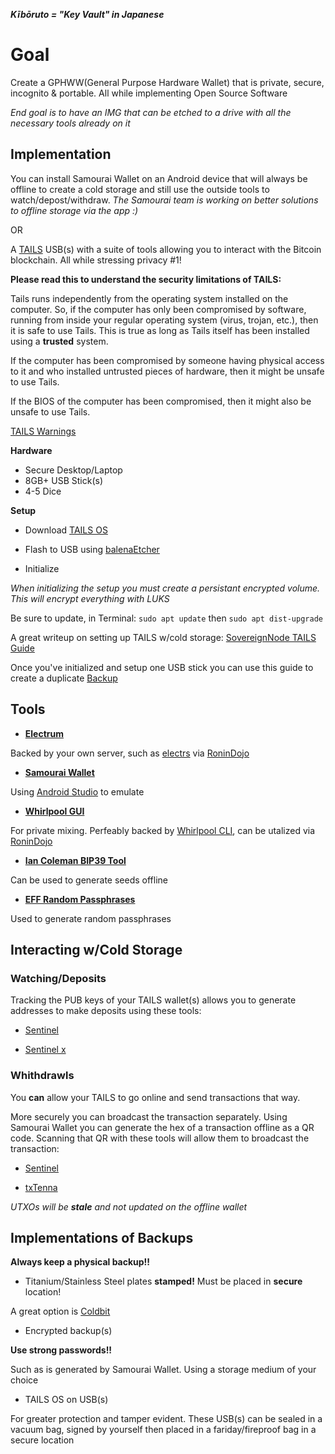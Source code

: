 _**Kībōruto = "Key Vault" in Japanese**_

# Goal

Create a GPHWW(General Purpose Hardware Wallet) that is private, secure, incognito & portable. All while implementing Open Source Software

_End goal is to have an IMG that can be etched to a drive with all the necessary tools already on it_

## Implementation

You can install Samourai Wallet on an Android device that will always be offline to create a cold storage and still use the outside tools to watch/depost/withdraw. _The Samourai team is working on better solutions to offline storage via the app :)_

OR

A [TAILS](https://tails.boum.org/index.en.html) USB(s) with a suite of tools allowing you to interact with the Bitcoin blockchain. All while stressing privacy #1!

**Please read this to understand the security limitations of TAILS:**

Tails runs independently from the operating system installed on the computer. So, if the computer has only been compromised by software, running from inside your regular operating system (virus, trojan, etc.), then it is safe to use Tails. This is true as long as Tails itself has been installed using a **trusted** system.

If the computer has been compromised by someone having physical access to it and who installed untrusted pieces of hardware, then it might be unsafe to use Tails.

If the BIOS of the computer has been compromised, then it might also be unsafe to use Tails.

[TAILS Warnings](https://tails.boum.org/doc/about/warning/index.en.html)

**Hardware**

- Secure Desktop/Laptop
- 8GB+ USB Stick(s) 
- 4-5 Dice

**Setup**

- Download [TAILS OS](https://tails.boum.org/install/download/index.en.html)

- Flash to USB using [balenaEtcher](https://www.balena.io/etcher/)

- Initialize 

_When initializing the setup you must create a persistant encrypted volume. This will encrypt everything with LUKS_

Be sure to update, in Terminal: `sudo apt update` then `sudo apt dist-upgrade`

A great writeup on setting up TAILS w/cold storage:
[SovereignNode TAILS Guide](https://github.com/SovereignNode/tails-cold-storage/blob/master/tails-persistence.md)

Once you've initialized and setup one USB stick you can use this guide to create a duplicate
[Backup](https://tails.boum.org/doc/first_steps/persistence/copy/index.en.html)

## Tools

- [**Electrum**](https://github.com/spesmilo/electrum)

Backed by your own server, such as [electrs](https://github.com/romanz/electrs) via [RoninDojo](https://github.com/RoninDojo/RoninDojo) 

- [**Samourai Wallet**](https://github.com/Samourai-Wallet/samourai-wallet-android)

Using [Android Studio](https://developer.android.com/studio/) to emulate

- [**Whirlpool GUI**](https://github.com/Samourai-Wallet/Whirlpool) 

For private mixing. Perfeably backed by [Whirlpool CLI](https://github.com/Samourai-Wallet/whirlpool-gui), can be utalized via [RoninDojo](https://github.com/RoninDojo/RoninDojo) 

- [**Ian Coleman BIP39 Tool**](https://github.com/iancoleman/BIP39) 

Can be used to generate seeds offline

- [**EFF Random Passphrases**](https://www.eff.org/deeplinks/2016/07/new-wordlists-random-passphrases) 

Used to generate random passphrases

## Interacting w/Cold Storage

### Watching/Deposits

Tracking the PUB keys of your TAILS wallet(s) allows you to generate addresses to make deposits using these tools:

- [Sentinel](https://github.com/Samourai-Wallet/sentinel-android) 

- [Sentinel x](https://github.com/InvertedX/sentinelx)

### Whithdrawls

You **can** allow your TAILS to go online and send transactions that way. 

More securely you can broadcast the transaction separately. Using Samourai Wallet you can generate the hex of a transaction offline as a QR code. Scanning that QR with these tools will allow them to broadcast the transaction: 

- [Sentinel](https://github.com/Samourai-Wallet/sentinel-android) 

- [txTenna](https://github.com/MuleTools/txTenna)

_UTXOs will be **stale** and not updated on the offline wallet_

## Implementations of Backups

**Always keep a physical backup!!**

- Titanium/Stainless Steel plates **stamped!** Must be placed in **secure** location! 

A great option is [Coldbit](https://coldbit.com/) 

- Encrypted backup(s)

**Use strong passwords!!**

Such as is generated by Samourai Wallet. Using a storage medium of your choice

- TAILS OS on USB(s)

For greater protection and tamper evident. These USB(s) can be sealed in a vacuum bag, signed by yourself then placed in a fariday/fireproof bag in a secure location
